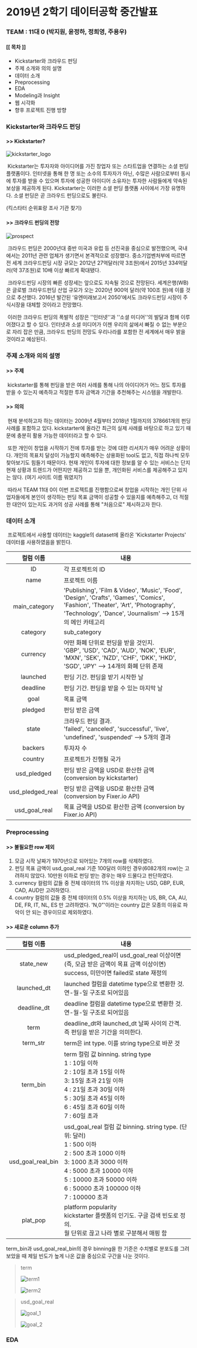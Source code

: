 # 2019년 2학기 데이터공학 중간발표

### TEAM : 11대 0 (박지원, 윤정하, 정희영, 주용우)





#### [[ 목차 ]]

- Kickstarter와 크라우드 펀딩
- 주제 소개와 의의 설명
- 데이터 소개
- Preprocessing
- EDA 
- Modeling과 Insight
- 웹 시각화
- 향후 프로젝트 진행 방향





### Kickstarter와 크라우드 펀딩

#### >> Kickstarter?

![kickstarter_logo](C:\Users\jeje9\Desktop\2019-2\sw4ds\pic\logo.png)



​	Kickstarter는 투자자와 아이디어를 가진 창업자 또는 스타트업을 연결하는 소셜 펀딩 플랫폼이다. 인터넷을 통해 한 명 또는 소수의 투자자가 아닌, 수많은 사람으로부터 동시에 투자를 받을 수 있으며 투자에 성공한 아이디어 소유자는 투자한 사람들에게 약속된 보상을 제공하게 된다. Kickstarter는 이러한 소셜 펀딩 플랫폼 사이에서 가장 유명하다. 소셜 펀딩은 곧 크라우드 펀딩으로도 불린다.

(킥스타터 순위표랑 조사 기관 찾기)



#### >> 크라우드 펀딩의 전망

![prospect](C:\Users\jeje9\Desktop\2019-2\sw4ds\pic\pro.png)

​	크라우드 펀딩은 2000년대 중반 미국과 유럽 등 선진국을 중심으로 발전했으며, 국내에서는 2011년 관련 업체가 생기면서 본격적으로 성장했다. 중소기업벤처부에 따르면 전 세계 크라우드펀딩 시장 규모는 2012년 27억달러(약 3조원)에서 2015년 334억달러(약 37조원)로 10배 이상 빠르게 확대됐다.

​	크라우드펀딩 시장의 빠른 성장세는 앞으로도 지속될 것으로 전망된다. 세계은행(WB)은 글로벌 크라우드펀딩 산업 규모가 오는 2020년 900억 달러(약 100조 원)에 이를 것으로 추산했다. 2016년 발간된 ‘유엔미래보고서 2050’에서도 크라우드펀딩 시장이 주식시장을 대체할 것이라고 전망했다.

​	이러한 크라우드 펀딩의 폭발적 성장은 ''인터넷''과 ''소셜 미디어''의 발달과 함께 이루어졌다고 할 수 있다. 인터넷과 소셜 미디어가 이젠 우리의 삶에서 빠질 수 없는 부분으로 자리 잡은 만큼, 크라우드 펀딩의 전망도 우리나라를 포함한 전 세계에서 매우 밝을 것이라고 예상된다.





### 주제 소개와 의의 설명

#### >> 주제

​	kickstarter를 통해 펀딩을 받은 여러 사례를 통해 나의 아이디어가 어느 정도 투자를 받을 수 있는지 예측하고 적절한 투자 금액과 기간을 추천해주는 시스템을 개발한다.



#### >> 의의

​	현재 분석하고자 하는 데이터는 2009년 4월부터 2018년 1월까지의 378661개의 펀딩 사례를 포함하고 있다. kickstarter에 올라간 최근의 실제 사례를 바탕으로 하고 있기 때문에 충분히 활용 가능한 데이터라고 할 수 있다.

​	또한 개인이 창업을 시작하기 전에 투자를 받는 것에 대한 리서치가 매우 어려운 상황이다. 개인의 목표치 달성이 가능할지 예측해주는 상용화된 tool도 없고, 직접 하나씩 모두 찾아보기도 힘들기 때문이다. 현재 개인이 투자에 대한 정보를 알 수 있는 서비스는 단지 현재 상황과 트렌드가 어떤지만 제공하고 있을 뿐, 개인화된 서비스를 제공해주고 있지는 않다. (여기 사이트 이름 뭐였지?) 

​	따라서 TEAM 11대 0이 이번 프로젝트를 진행함으로써 창업을 시작하는 개인 단위 사업자들에게 본인이 생각하는 펀딩 목표 금액이 성공할 수 있을지를 예측해주고, 더 적절한 대안이 있는지도 과거의 성공 사례를 통해 "처음으로" 제시하고자 한다.



### 데이터 소개

​	프로젝트에서 사용할 데이터는 kaggle의 dataset에 올라온 'Kickstarter Projects' 데이터를 사용하였음을 밝힌다.

|    컬럼 이름     | 내용                                                         |
| :--------------: | ------------------------------------------------------------ |
|        ID        | 각 프로젝트의 ID                                             |
|       name       | 프로젝트 이름                                                |
|  main_category   | 'Publishing', 'Film & Video', 'Music', 'Food', 'Design', 'Crafts', 'Games', 'Comics', 'Fashion', 'Theater', 'Art', 'Photography', 'Technology', 'Dance', 'Journalism' --> 15개의 메인 카테고리 |
|     category     | sub_category                                                 |
|     currency     | 어떤 화폐 단위로 펀딩을 받을 것인지.<br> 'GBP', 'USD', 'CAD', 'AUD', 'NOK', 'EUR', 'MXN', 'SEK', 'NZD', 'CHF', 'DKK', 'HKD', 'SGD', 'JPY' --> 14개의 화폐 단위 존재 |
|     launched     | 펀딩 기간. 펀딩을 받기 시작한 날                             |
|     deadline     | 펀딩 기간. 펀딩을 받을 수 있는 마지막 날                     |
|       goal       | 목표 금액                                                    |
|     pledged      | 펀딩 받은 금액                                               |
|      state       | 크라우드 펀딩 결과. <br>'failed', 'canceled', 'successful', 'live', 'undefined', 'suspended' --> 5개의 결과 |
|     backers      | 투자자 수                                                    |
|     country      | 프로젝트가 진행될 국가                                       |
|   usd_pledged    | 펀딩 받은 금액을 USD로 환산한 금액 (conversion by kickstarter) |
| usd_pledged_real | 펀딩 받은 금액을 USD로 환산한 금액 (conversion by Fixer.io API) |
|  usd_goal_real   | 목표 금액을 USD로 환산한 금액 (conversion by Fixer.io API)   |



### Preprocessing

#### >> 불필요한 row 제외

1. 모금 시작 날짜가 1970년으로 되어있는 7개의 row를 삭제하였다.
2. 펀딩 목표 금액이 usd_goal_real 기준 100달러 이하인 경우(6082개의 row)는 고려하지 않았다. 10만원 이하로 펀딩 받는 경우는 매우 드물다고 판단하였다.
3. currency 컬럼의 값들 중 전체 데이터의 1% 이상을 차지하는 USD, GBP, EUR, CAD, AUD만 고려하였다.
4. country 컬럼의 값들 중 전체 데이터의 0.5% 이상을 차지하는 US, BR, CA, AU, DE, FR, IT, NL, ES 만 고려하였다. 'N,0”'이라는 country 값은 모종의 이유로 파악이 안 되는 경우이므로 제외하였다.



#### >> 새로운 column 추가

|     컬럼 이름     | 내용                                                         |
| :---------------: | ------------------------------------------------------------ |
|     state_new     | usd_pledged_real이 usd_goal_real 이상이면(즉, 모금 받은 금액이 목표 금액 이상이면) success, 미만이면 failed로 state 재정의 |
|    launched_dt    | launched 컬럼을 datetime type으로 변환한 것. 연-월-일 구조로 되어있음 |
|    deadline_dt    | deadline 컬럼을 datetime type으로 변환한 것. 연-월-일 구조로 되어있음 |
|       term        | deadline_dt와 launched_dt 날짜 사이의 간격. <br>즉 펀딩을 받은 기간을 의미한다. |
|     term_str      | term은 int type. 이를 string type으로 바꾼 것                |
|     term_bin      | term 컬럼 값 binning. string type<br> 1 : 10일 이하<br> 2 : 10일 초과 15일 이하<br> 3: 15일 초과 21일 이하<br> 4 : 21일 초과 30일 이하<br> 5 : 30일 초과 45일 이하<br> 6 : 45일 초과 60일 이하<br> 7 : 60일 초과 |
| usd_goal_real_bin | usd_goal_real 컬럼 값 binning. string type. (단위: 달러)<br> 1 : 500 이하<br> 2 : 500 초과 1000 이하<br> 3: 1000 초과 3000 이하<br> 4 : 5000 초과 10000 이하<br> 5 : 10000 초과 50000 이하<br> 6 : 50000 초과 100000 이하<br> 7 : 100000 초과 |
|     plat_pop      | platform popularity<br>kickstarter 플랫폼의 인기도. 구글 검색 빈도로 정의.<br>월 단위로 끊고 나라 별로 구분해서 매핑 함 |

term_bin과 usd_goal_real_bin의 경우 binning을 한 기준은 수치별로 분포도를 그려보았을 때 제일 빈도가 높게 나온 값을 중심으로 구간을 나눈 것이다.

> term
>
> ![term1](C:\Users\jeje9\Desktop\2019-2\sw4ds\pic\term_bin1.png)
>
> ![term2](C:\Users\jeje9\Desktop\2019-2\sw4ds\pic\term_bin2.png)



> usd_goal_real
>
> ![goal_1](C:\Users\jeje9\Desktop\2019-2\sw4ds\pic\goal_bin1.png)
>
> ![goal_2](C:\Users\jeje9\Desktop\2019-2\sw4ds\pic\goal_bin2.png)





### EDA



